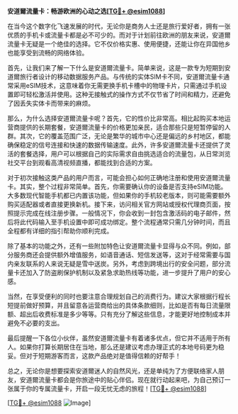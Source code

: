 **安道爾流量卡：畅游欧洲的心动之选[[TG💪+ @esim1088](https://t.me/s/esim1088)]**

在当今这个数字化飞速发展的时代，无论你是商务人士还是旅行爱好者，拥有一张优质的手机卡或流量卡都是必不可少的。而对于计划前往欧洲的朋友来说，安道爾流量卡无疑是一个绝佳的选择。它不仅价格实惠、使用便捷，还能让你在异国他乡也能享受到流畅的网络体验。

首先，让我们来了解一下什么是安道爾流量卡。简单来说，这是一款专为短期到安道爾旅行者设计的移动数据服务产品。与传统的实体SIM卡不同，安道爾流量卡通常采用eSIM技术，这意味着你无需更换手机卡槽中的物理卡片，只需通过手机设置即可轻松激活并使用。这种无接触式的操作方式不仅节省了时间和精力，还避免了因丢失实体卡而带来的麻烦。

那么，为什么选择安道爾流量卡呢？首先，它的性价比非常高。相比起购买本地运营商提供的长期套餐，安道爾流量卡的价格更加亲民，适合那些只是短暂停留的人群。其次，它的覆盖范围广泛，无论是繁华的城市中心还是偏远的乡村地区，都能确保稳定的信号连接和快速的数据传输速度。此外，许多安道爾流量卡还提供了灵活的套餐选择，用户可以根据自己的实际需求自由挑选适合的流量包，从日常浏览社交平台到观看高清视频直播，都能找到合适的方案。

对于初次接触这类产品的用户而言，可能会担心如何正确地注册和使用安道爾流量卡。其实，整个过程非常简单。首先，你需要确认你的设备是否支持eSIM功能。大多数现代智能手机都已内置该功能，但如果你的手机较老版本，则可能需要额外购买适配器或者直接更换新机。接下来，访问相关官方网站或授权代理商页面，按照提示完成在线注册步骤。一般情况下，你会收到一封包含激活码的电子邮件，然后将此代码输入至手机设置中即可成功绑定。整个流程通常只需几分钟时间，而且全程都有详细的指引帮助你顺利完成。

除了基本的功能之外，还有一些附加特色让安道爾流量卡显得与众不同。例如，部分服务商还会提供额外增值服务，如语音通话、短信发送等，这对于经常需要与国内亲友联系的人来说无疑是雪中送炭。另外，考虑到跨境出行的安全问题，部分流量卡还加入了防盗刷保护机制以及紧急求助热线等功能，进一步提升了用户的安心感。

当然，在享受便利的同时也要注意合理规划自己的消费行为。建议大家根据行程长短提前做好预算，并且留意各运营商给出的具体条款细则，比如是否有每日流量限额、超出后收费标准是多少等等。只有充分了解这些信息，才能更好地控制成本并避免不必要的支出。

最后提醒一下各位小伙伴，虽然安道爾流量卡有着诸多优点，但它并不适用于所有人。如果你打算长期居住在当地，那么还是建议考虑办理正式的本地号码更为稳妥。但对于短期游客而言，这款产品绝对是值得信赖的好帮手！

总之，无论你是想要探索安道爾迷人的自然风光，还是单纯为了方便联络家人朋友，安道爾流量卡都会是你旅途中的贴心伴侣。现在就行动起来吧，为自己预订一张属于你的专属流量卡，开启一段无忧无虑的旅程！[[TG💪+ @esim1088](https://t.me/s/esim1088)]

[[TG💪+ @esim1088](https://t.me/s/esim1088) ![Image](https://i.postimg.cc/4NQfJmqS/Snipaste-2025-05-13-00-14-12.png)]